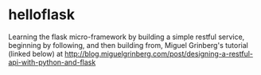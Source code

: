 # helloflask
Learning the flask micro-framework by building a simple restful service, beginning by following, and then building from,  Miguel Grinberg's tutorial (linked below) at http://blog.miguelgrinberg.com/post/designing-a-restful-api-with-python-and-flask
